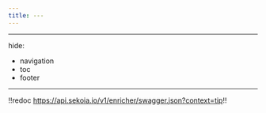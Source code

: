 ```yaml
---
title: ---
---
```


---
hide:
  - navigation
  - toc
  - footer
---

!!redoc https://api.sekoia.io/v1/enricher/swagger.json?context=tip!!
